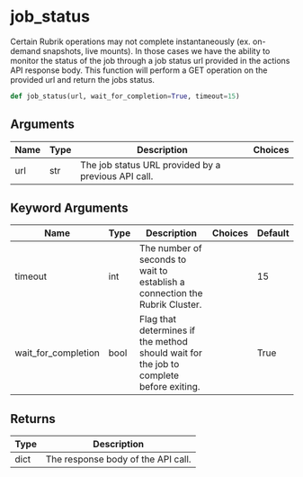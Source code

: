 # job_status

Certain Rubrik operations may not complete instantaneously (ex. on-demand snapshots, live mounts). In those cases we have the ability to monitor the status of the job through a job status url provided in the actions API response body. This function will perform a GET operation on the provided url and return the jobs status.
```py
def job_status(url, wait_for_completion=True, timeout=15)
```

## Arguments
| Name        | Type | Description                                                                 | Choices |
|-------------|------|-----------------------------------------------------------------------------|---------|
| url  | str  | The job status URL provided by a previous API call. |         |
## Keyword Arguments
| Name        | Type | Description                                                                 | Choices | Default |
|-------------|------|-----------------------------------------------------------------------------|---------|---------|
| timeout  | int  | The number of seconds to wait to establish a connection the Rubrik Cluster.  |         |    15     |
| wait_for_completion  | bool  | Flag that determines if the method should wait for the job to complete before exiting.  |         |    True     |

## Returns
| Type | Description                                                                                   |
|------|-----------------------------------------------------------------------------------------------|
| dict  | The response body of the API call. |
